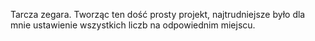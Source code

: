 Tarcza zegara. Tworząc ten dość prosty projekt, najtrudniejsze było dla mnie ustawienie wszystkich liczb na odpowiednim miejscu. 
